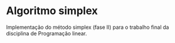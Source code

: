 # Algoritmo simplex
Implementação do método simplex (fase II) para o trabalho final da disciplina de Programação linear.
